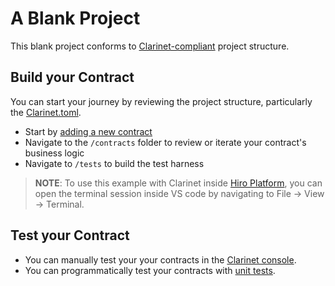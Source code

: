# A Blank Project

This blank project conforms to [Clarinet-compliant](https://docs.hiro.so/clarinet/how-to-guides/how-to-create-new-project) project structure. 

## Build your Contract

You can start your journey by reviewing the project structure, particularly the [Clarinet.toml](/examples/blank-project/Clarinet.toml). 

+ Start by [adding a new contract](https://docs.hiro.so/clarinet/how-to-guides/how-to-add-contract)
+ Navigate to the `/contracts` folder to review or iterate your contract's business logic
+ Navigate to `/tests` to build the test harness

> **NOTE**: To use this example with Clarinet inside [Hiro Platform](https://platform.hiro.so), you can open the terminal session inside VS code by navigating to File -> View -> Terminal.


## Test your Contract

+ You can manually test your your contracts in the [Clarinet console](https://docs.hiro.so/clarinet/how-to-guides/how-to-test-contract#load-contracts-in-a-console).
+ You can programmatically test your contracts with [unit tests](https://docs.hiro.so/clarinet/how-to-guides/how-to-test-contract).

